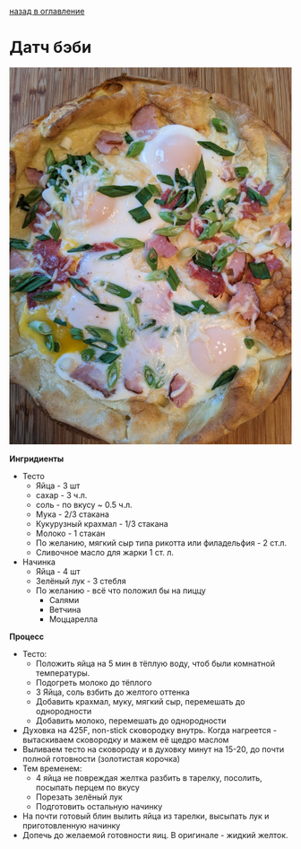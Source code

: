 [назад в оглавление](../content.md)
# Датч бэби

![Датч бэби](dutch_baby.jpg)

**Ингридиенты**
* Тесто
  * Яйца - 3 шт
  * сахар - 3 ч.л.
  * соль - по вкусу ~ 0.5 ч.л.
  * Мука - 2/3 стаканa
  * Кукурузный крахмал - 1/3 стакана
  * Молоко - 1 стакан
  * По желанию, мягкий сыр типа рикотта или филадельфия - 2 ст.л.
  * Сливочное масло для жарки 1 ст. л.
* Начинка 
  * Яйца - 4 шт
  * Зелёный лук - 3 стебля
  * По желанию - всё что положил бы на пиццу
    * Салями
    * Ветчина
    * Моццарелла

**Процесс**
* Тесто: 
  * Положить яйца на 5 мин в тёплую воду, чтоб были комнатной температуры.
  * Подогреть молоко до тёплого
  * 3 Яйца, соль взбить до желтого оттенка
  * Добавить крахмал, муку, мягкий сыр, перемешать до однородности
  * Добавить молоко, перемешать до однородности
* Духовка на 425F, non-stick сковородку внутрь. Когда нагреется - вытаскиваем сковородку и мажем её щедро маслом
* Выливаем тесто на сковороду и в духовку минут на 15-20, до почти полной готовности (золотистая корочка)
* Тем временем:
  * 4 яйца не повреждая желтка разбить в тарелку, посолить, посыпать перцем по вкусу
  * Порезать зелёный лук
  * Подготовить остальную начинку
* На почти готовый блин вылить яйца из тарелки, высыпать лук и приготовленную начинку
* Допечь до желаемой готовности яиц. В оригинале - жидкий желток.